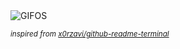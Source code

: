 <div align="justify">
<picture>
    <source media="(prefers-color-scheme: dark)" srcset="https://i.ibb.co/fz03GJGF/output-gif.gif">
    <source media="(prefers-color-scheme: light)" srcset="https://i.ibb.co/fz03GJGF/output-gif.gif">
    <img alt="GIFOS" src="https://i.ibb.co/fz03GJGF/output-gif.gif">
</picture>

<sub><i>inspired from [x0rzavi/github-readme-terminal](https://github.com/x0rzavi/github-readme-terminal)</i></sub>

</div>

<!-- Image deletion URL: https://ibb.co/Kpytznzh/1d48573af2e01d467442cdd534a4bb93 -->